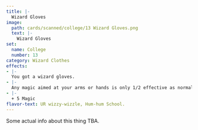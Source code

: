 ```yaml
---
title: |-
  Wizard Gloves
image: 
  path: cards/scanned/college/13 Wizard Gloves.png
  text: |-
    Wizard Gloves
set:
  name: College
  number: 13
category: Wizard Clothes
effects: 
- |-
  You got a wizard gloves.
- |-
  Any magic aimed at your arms or hands is only 1/2 effective as normal.
- |-
  + 5 Magic
flavor-text: UR wizzy-wizzle, Hum-hum School.
---
```

Some actual info about this thing TBA.
